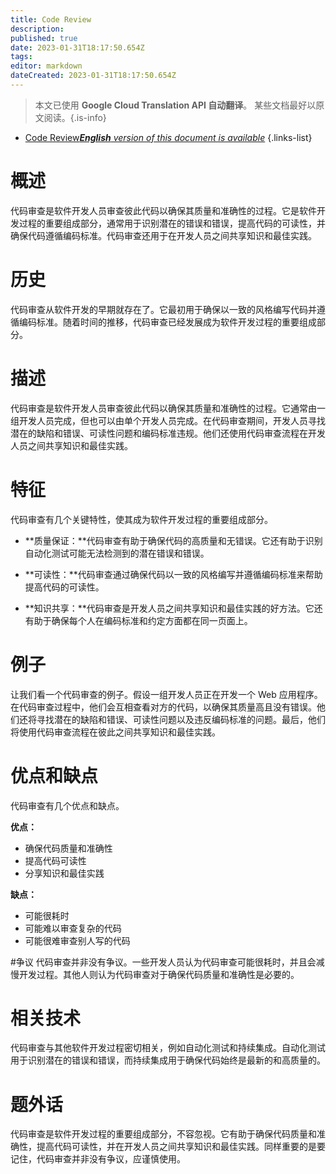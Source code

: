 ```yaml
---
title: Code Review
description: 
published: true
date: 2023-01-31T18:17:50.654Z
tags: 
editor: markdown
dateCreated: 2023-01-31T18:17:50.654Z
---
```


> 本文已使用 **Google Cloud Translation API 自动翻译**。
某些文档最好以原文阅读。{.is-info}

- [Code Review***English** version of this document is available*](/en/Knowledge-base/Dictionary/code-review)
{.links-list}


# 概述
代码审查是软件开发人员审查彼此代码以确保其质量和准确性的过程。它是软件开发过程的重要组成部分，通常用于识别潜在的错误和错误，提高代码的可读性，并确保代码遵循编码标准。代码审查还用于在开发人员之间共享知识和最佳实践。

# 历史
代码审查从软件开发的早期就存在了。它最初用于确保以一致的风格编写代码并遵循编码标准。随着时间的推移，代码审查已经发展成为软件开发过程的重要组成部分。

# 描述
代码审查是软件开发人员审查彼此代码以确保其质量和准确性的过程。它通常由一组开发人员完成，但也可以由单个开发人员完成。在代码审查期间，开发人员寻找潜在的缺陷和错误、可读性问题和编码标准违规。他们还使用代码审查流程在开发人员之间共享知识和最佳实践。

# 特征
代码审查有几个关键特性，使其成为软件开发过程的重要组成部分。

- **质量保证：**代码审查有助于确保代码的高质量和无错误。它还有助于识别自动化测试可能无法检测到的潜在错误和错误。

- **可读性：**代码审查通过确保代码以一致的风格编写并遵循编码标准来帮助提高代码的可读性。

- **知识共享：**代码审查是开发人员之间共享知识和最佳实践的好方法。它还有助于确保每个人在编码标准和约定方面都在同一页面上。

# 例子
让我们看一个代码审查的例子。假设一组开发人员正在开发一个 Web 应用程序。在代码审查过程中，他们会互相查看对方的代码，以确保其质量高且没有错误。他们还将寻找潜在的缺陷和错误、可读性问题以及违反编码标准的问题。最后，他们将使用代码审查流程在彼此之间共享知识和最佳实践。

# 优点和缺点
代码审查有几个优点和缺点。

**优点：**
- 确保代码质量和准确性
- 提高代码可读性
- 分享知识和最佳实践

**缺点：**
- 可能很耗时
- 可能难以审查复杂的代码
- 可能很难审查别人写的代码

#争议
代码审查并非没有争议。一些开发人员认为代码审查可能很耗时，并且会减慢开发过程。其他人则认为代码审查对于确保代码质量和准确性是必要的。

# 相关技术
代码审查与其他软件开发过程密切相关，例如自动化测试和持续集成。自动化测试用于识别潜在的错误和错误，而持续集成用于确保代码始终是最新的和高质量的。

# 题外话
代码审查是软件开发过程的重要组成部分，不容忽视。它有助于确保代码质量和准确性，提高代码可读性，并在开发人员之间共享知识和最佳实践。同样重要的是要记住，代码审查并非没有争议，应谨慎使用。